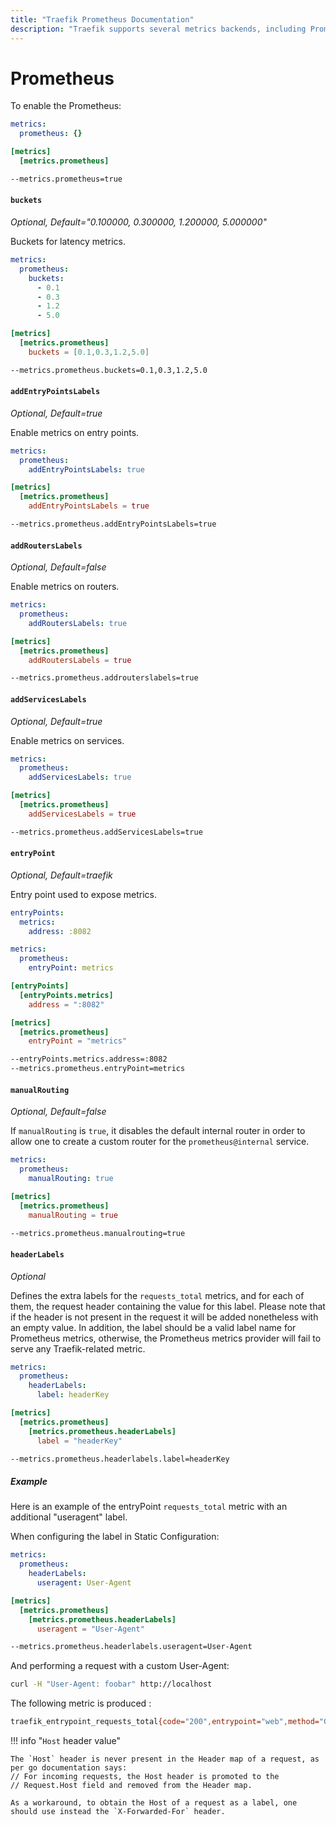 ```yaml
---
title: "Traefik Prometheus Documentation"
description: "Traefik supports several metrics backends, including Prometheus. Learn how to implement it for observability in Traefik Proxy. Read the technical documentation."
---
```


# Prometheus

To enable the Prometheus:

```yaml tab="File (YAML)"
metrics:
  prometheus: {}
```

```toml tab="File (TOML)"
[metrics]
  [metrics.prometheus]
```

```bash tab="CLI"
--metrics.prometheus=true
```

#### `buckets`

_Optional, Default="0.100000, 0.300000, 1.200000, 5.000000"_

Buckets for latency metrics.

```yaml tab="File (YAML)"
metrics:
  prometheus:
    buckets:
      - 0.1
      - 0.3
      - 1.2
      - 5.0
```

```toml tab="File (TOML)"
[metrics]
  [metrics.prometheus]
    buckets = [0.1,0.3,1.2,5.0]
```

```bash tab="CLI"
--metrics.prometheus.buckets=0.1,0.3,1.2,5.0
```

#### `addEntryPointsLabels`

_Optional, Default=true_

Enable metrics on entry points.

```yaml tab="File (YAML)"
metrics:
  prometheus:
    addEntryPointsLabels: true
```

```toml tab="File (TOML)"
[metrics]
  [metrics.prometheus]
    addEntryPointsLabels = true
```

```bash tab="CLI"
--metrics.prometheus.addEntryPointsLabels=true
```

#### `addRoutersLabels`

_Optional, Default=false_

Enable metrics on routers.

```yaml tab="File (YAML)"
metrics:
  prometheus:
    addRoutersLabels: true
```

```toml tab="File (TOML)"
[metrics]
  [metrics.prometheus]
    addRoutersLabels = true
```

```bash tab="CLI"
--metrics.prometheus.addrouterslabels=true
```

#### `addServicesLabels`

_Optional, Default=true_

Enable metrics on services.

```yaml tab="File (YAML)"
metrics:
  prometheus:
    addServicesLabels: true
```

```toml tab="File (TOML)"
[metrics]
  [metrics.prometheus]
    addServicesLabels = true
```

```bash tab="CLI"
--metrics.prometheus.addServicesLabels=true
```

#### `entryPoint`

_Optional, Default=traefik_

Entry point used to expose metrics.

```yaml tab="File (YAML)"
entryPoints:
  metrics:
    address: :8082

metrics:
  prometheus:
    entryPoint: metrics
```

```toml tab="File (TOML)"
[entryPoints]
  [entryPoints.metrics]
    address = ":8082"

[metrics]
  [metrics.prometheus]
    entryPoint = "metrics"
```

```bash tab="CLI"
--entryPoints.metrics.address=:8082
--metrics.prometheus.entryPoint=metrics
```

#### `manualRouting`

_Optional, Default=false_

If `manualRouting` is `true`, it disables the default internal router in order to allow one to create a custom router for the `prometheus@internal` service.

```yaml tab="File (YAML)"
metrics:
  prometheus:
    manualRouting: true
```

```toml tab="File (TOML)"
[metrics]
  [metrics.prometheus]
    manualRouting = true
```

```bash tab="CLI"
--metrics.prometheus.manualrouting=true
```

#### `headerLabels`

_Optional_

Defines the extra labels for the `requests_total` metrics, and for each of them, the request header containing the value for this label.
Please note that if the header is not present in the request it will be added nonetheless with an empty value.
In addition, the label should be a valid label name for Prometheus metrics, 
otherwise, the Prometheus metrics provider will fail to serve any Traefik-related metric.

```yaml tab="File (YAML)"
metrics:
  prometheus:
    headerLabels:
      label: headerKey
```

```toml tab="File (TOML)"
[metrics]
  [metrics.prometheus]
    [metrics.prometheus.headerLabels]
      label = "headerKey"
```

```bash tab="CLI"
--metrics.prometheus.headerlabels.label=headerKey
```

##### Example

Here is an example of the entryPoint `requests_total` metric with an additional "useragent" label.

When configuring the label in Static Configuration:

```yaml tab="File (YAML)"
metrics:
  prometheus:
    headerLabels:
      useragent: User-Agent
```

```toml tab="File (TOML)"
[metrics]
  [metrics.prometheus]
    [metrics.prometheus.headerLabels]
      useragent = "User-Agent"
```

```bash tab="CLI"
--metrics.prometheus.headerlabels.useragent=User-Agent
```

And performing a request with a custom User-Agent:

```bash
curl -H "User-Agent: foobar" http://localhost
```

The following metric is produced :

```bash
traefik_entrypoint_requests_total{code="200",entrypoint="web",method="GET",protocol="http",useragent="foobar"} 1
```

!!! info "`Host` header value"

    The `Host` header is never present in the Header map of a request, as per go documentation says:
    // For incoming requests, the Host header is promoted to the
    // Request.Host field and removed from the Header map.

    As a workaround, to obtain the Host of a request as a label, one should use instead the `X-Forwarded-For` header.
